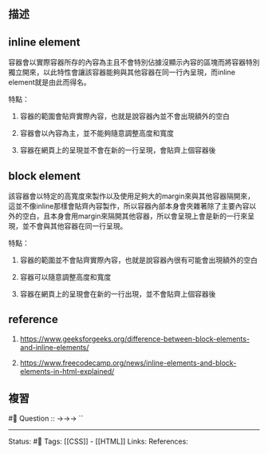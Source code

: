 ## 描述
## inline element

容器會以實際容器所存的內容為主且不會特別佔據沒顯示內容的區塊而將容器特別獨立開來，以此特性會讓該容器能夠與其他容器在同一行內呈現，而inline element就是由此而得名。

  
  

特點：

1. 容器的範圍會貼齊實際內容，也就是說容器內並不會出現額外的空白

2. 容器會以內容為主，並不能夠隨意調整高度和寬度

3. 容器在網頁上的呈現並不會在新的一行呈現，會貼齊上個容器後

  
  

## block element

該容器會以特定的高寬度來製作以及使用足夠大的margin來與其他容器隔開來，這並不像inline那樣會貼齊內容製作，所以容器內部本身會夾雜著除了主要內容以外的空白，且本身會用margin來隔開其他容器，所以會呈現上會是新的一行來呈現，並不會與其他容器在同一行呈現。

  

特點：

1. 容器的範圍並不會貼齊實際內容，也就是說容器內很有可能會出現額外的空白

2. 容器可以隨意調整高度和寬度

3. 容器在網頁上的呈現會在新的一行出現，並不會貼齊上個容器後

  
  
  

## reference

1. https://www.geeksforgeeks.org/difference-between-block-elements-and-inline-elements/

2. https://www.freecodecamp.org/news/inline-elements-and-block-elements-in-html-explained/
## 複習
#🧠 Question :: ->->-> ``

---
Status: #🌱 
Tags:
[[CSS]] - [[HTML]]
Links:
References: